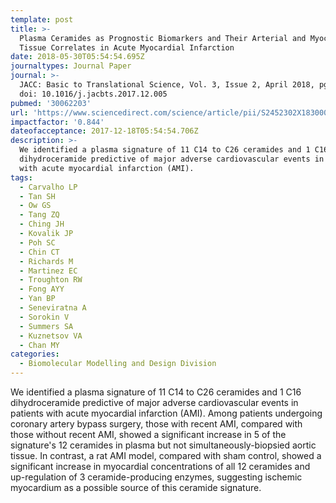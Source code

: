 ```yaml
---
template: post
title: >-
  Plasma Ceramides as Prognostic Biomarkers and Their Arterial and Myocardial
  Tissue Correlates in Acute Myocardial Infarction
date: 2018-05-30T05:54:54.695Z
journaltypes: Journal Paper
journal: >-
  JACC: Basic to Translational Science, Vol. 3, Issue 2, April 2018, pg 163-175,
  doi: 10.1016/j.jacbts.2017.12.005
pubmed: '30062203'
url: 'https://www.sciencedirect.com/science/article/pii/S2452302X18300056?via%3Dihub'
impactfactor: '0.844'
dateofacceptance: 2017-12-18T05:54:54.706Z
description: >-
  We identified a plasma signature of 11 C14 to C26 ceramides and 1 C16
  dihydroceramide predictive of major adverse cardiovascular events in patients
  with acute myocardial infarction (AMI). 
tags:
  - Carvalho LP
  - Tan SH
  - Ow GS
  - Tang ZQ
  - Ching JH
  - Kovalik JP
  - Poh SC
  - Chin CT
  - Richards M
  - Martinez EC
  - Troughton RW
  - Fong AYY
  - Yan BP
  - Seneviratna A
  - Sorokin V
  - Summers SA
  - Kuznetsov VA
  - Chan MY
categories:
  - Biomolecular Modelling and Design Division
---
```

<!--StartFragment-->

We identified a plasma signature of 11 C14 to C26 ceramides and 1 C16 dihydroceramide predictive of major adverse cardiovascular events in patients with acute myocardial infarction (AMI). Among patients undergoing coronary artery bypass surgery, those with recent AMI, compared with those without recent AMI, showed a significant increase in 5 of the signature's 12 ceramides in plasma but not simultaneously-biopsied aortic tissue. In contrast, a rat AMI model, compared with sham control, showed a significant increase in myocardial concentrations of all 12 ceramides and up-regulation of 3 ceramide-producing enzymes, suggesting ischemic myocardium as a possible source of this ceramide signature.

<!--EndFragment-->
